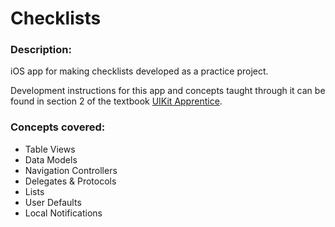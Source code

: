 # Checklists

### Description:
iOS app for making checklists developed as a practice project.  
  
Development instructions for this app and concepts taught through it can be found in section 2 of the textbook [UIKit Apprentice](https://www.raywenderlich.com/books/uikit-apprentice/v9.0).  

### Concepts covered:
  - Table Views
  - Data Models
  - Navigation Controllers
  - Delegates & Protocols
  - Lists
  - User Defaults
  - Local Notifications
